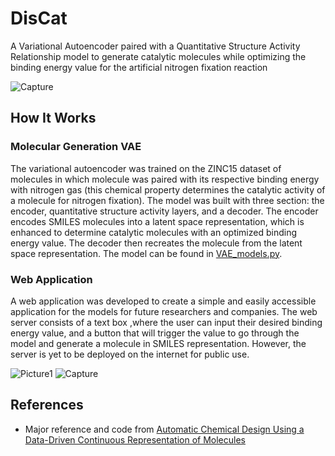 # DisCat
A Variational Autoencoder paired with a Quantitative Structure Activity Relationship model to generate catalytic molecules while 
optimizing the binding energy value for the artificial nitrogen fixation reaction

![Capture](https://user-images.githubusercontent.com/66485156/112565460-15d2e980-8dab-11eb-80a8-a2e4fb4cf8df.PNG)

## How It Works

### Molecular Generation VAE
The variational autoencoder was trained on the ZINC15 dataset of molecules in which molecule was paired with its respective binding energy 
with nitrogen gas (this chemical property determines the catalytic activity of a molecule for nitrogen fixation). The model was built with 
three section: the encoder, quantitative structure activity layers, and a decoder. The encoder encodes SMILES molecules into a latent space
representation, which is enhanced to determine catalytic molecules with an optimized binding energy value. The decoder then recreates the molecule
from the latent space representation. The model can be found in [VAE_models.py](https://github.com/roshanmehta/DisCat/blob/master/VAE_files/VAE_models.py).

### Web Application
A web application was developed to create a simple and easily accessible application for the models for future researchers and companies.
The web server consists of a text box ,where the user can input their desired binding energy value, and a button that will trigger the 
value to go through the model and generate a molecule in SMILES representation. However, the server is yet to be deployed on the internet for
public use.

![Picture1](https://user-images.githubusercontent.com/66485156/112567796-706e4480-8daf-11eb-8cb4-2210534c9dd2.png)  ![Capture](https://user-images.githubusercontent.com/66485156/112567825-77955280-8daf-11eb-96be-d0a78fbbfe7d.PNG)

## References
* Major reference and code from [Automatic Chemical Design Using a Data-Driven Continuous Representation of Molecules](https://github.com/aspuru-guzik-group/chemical_vae)
